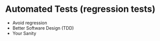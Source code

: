 # Automated Tests (regression tests)


* Avoid regression
* Better Software Design (TDD)
* Your Sanity



